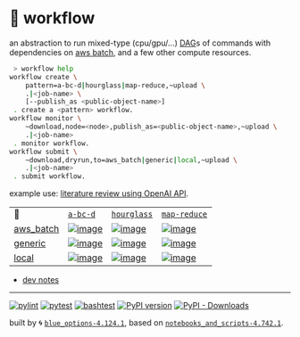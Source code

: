 # 📜 workflow

an abstraction to run mixed-type (cpu/gpu/...) [DAG](https://networkx.org/documentation/stable/reference/classes/digraph.html)s of commands with dependencies on [aws batch](https://aws.amazon.com/batch/), and a few other compute resources.

```bash
 > workflow help
workflow create \
	pattern=a-bc-d|hourglass|map-reduce,~upload \
	.|<job-name> \
	[--publish_as <public-object-name>]
 . create a <pattern> workflow.
workflow monitor \
	~download,node=<node>,publish_as=<public-object-name>,~upload \
	.|<job-name>
 . monitor workflow.
workflow submit \
	~download,dryrun,to=aws_batch|generic|local,~upload \
	.|<job-name>
 . submit workflow.
```

example use: [literature review using OpenAI API](https://github.com/kamangir/openai-commands/tree/main/openai_commands/literature_review).

|   |   |   |   |
| --- | --- | --- | --- |
| 📜 | [`a-bc-d`](./patterns/a-bc-d.dot) | [`hourglass`](./patterns/hourglass.dot) | [`map-reduce`](./patterns/map-reduce.dot) |
| [aws_batch](./runners/aws_batch.py) | [![image](https://kamangir-public.s3.ca-central-1.amazonaws.com/aws_batch-a-bc-d/workflow.gif?raw=true&random=Pqi7qEd8xqRSUtSH)](https://kamangir-public.s3.ca-central-1.amazonaws.com/aws_batch-a-bc-d/workflow.gif?raw=true&random=Pqi7qEd8xqRSUtSH) | [![image](https://kamangir-public.s3.ca-central-1.amazonaws.com/aws_batch-hourglass/workflow.gif?raw=true&random=xPet4dbzY4PI6mib)](https://kamangir-public.s3.ca-central-1.amazonaws.com/aws_batch-hourglass/workflow.gif?raw=true&random=xPet4dbzY4PI6mib) | [![image](https://kamangir-public.s3.ca-central-1.amazonaws.com/aws_batch-map-reduce/workflow.gif?raw=true&random=hHt2oxn7eAO7ytvz)](https://kamangir-public.s3.ca-central-1.amazonaws.com/aws_batch-map-reduce/workflow.gif?raw=true&random=hHt2oxn7eAO7ytvz) |
| [generic](./runners/generic.py) | [![image](https://kamangir-public.s3.ca-central-1.amazonaws.com/generic-a-bc-d/workflow.gif?raw=true&random=nr81EaQAaFRQjbra)](https://kamangir-public.s3.ca-central-1.amazonaws.com/generic-a-bc-d/workflow.gif?raw=true&random=nr81EaQAaFRQjbra) | [![image](https://kamangir-public.s3.ca-central-1.amazonaws.com/generic-hourglass/workflow.gif?raw=true&random=3Ya8yv9JOh2Z2OuT)](https://kamangir-public.s3.ca-central-1.amazonaws.com/generic-hourglass/workflow.gif?raw=true&random=3Ya8yv9JOh2Z2OuT) | [![image](https://kamangir-public.s3.ca-central-1.amazonaws.com/generic-map-reduce/workflow.gif?raw=true&random=fxRI5lIMfDQp4LXR)](https://kamangir-public.s3.ca-central-1.amazonaws.com/generic-map-reduce/workflow.gif?raw=true&random=fxRI5lIMfDQp4LXR) |
| [local](./runners/local.py) | [![image](https://kamangir-public.s3.ca-central-1.amazonaws.com/local-a-bc-d/workflow.gif?raw=true&random=s5lHZTEDSVt8HJP3)](https://kamangir-public.s3.ca-central-1.amazonaws.com/local-a-bc-d/workflow.gif?raw=true&random=s5lHZTEDSVt8HJP3) | [![image](https://kamangir-public.s3.ca-central-1.amazonaws.com/local-hourglass/workflow.gif?raw=true&random=E289ClILBhUDI2qA)](https://kamangir-public.s3.ca-central-1.amazonaws.com/local-hourglass/workflow.gif?raw=true&random=E289ClILBhUDI2qA) | [![image](https://kamangir-public.s3.ca-central-1.amazonaws.com/local-map-reduce/workflow.gif?raw=true&random=jgDKf4PHUOJUHeWT)](https://kamangir-public.s3.ca-central-1.amazonaws.com/local-map-reduce/workflow.gif?raw=true&random=jgDKf4PHUOJUHeWT) |

- [dev notes](https://arash-kamangir.medium.com/%EF%B8%8F-openai-experiments-54-e49117dc69ef)

---


[![pylint](https://github.com/kamangir/notebooks-and-scripts/actions/workflows/pylint.yml/badge.svg)](https://github.com/kamangir/notebooks-and-scripts/actions/workflows/pylint.yml) [![pytest](https://github.com/kamangir/notebooks-and-scripts/actions/workflows/pytest.yml/badge.svg)](https://github.com/kamangir/notebooks-and-scripts/actions/workflows/pytest.yml) [![bashtest](https://github.com/kamangir/notebooks-and-scripts/actions/workflows/bashtest.yml/badge.svg)](https://github.com/kamangir/notebooks-and-scripts/actions/workflows/bashtest.yml) [![PyPI version](https://img.shields.io/pypi/v/notebooks-and-scripts.svg)](https://pypi.org/project/notebooks-and-scripts/) [![PyPI - Downloads](https://img.shields.io/pypi/dd/notebooks-and-scripts)](https://pypistats.org/packages/notebooks-and-scripts)

built by 🌀 [`blue_options-4.124.1`](https://github.com/kamangir/awesome-bash-cli), based on [`notebooks_and_scripts-4.742.1`](https://github.com/kamangir/notebooks-and-scripts).
